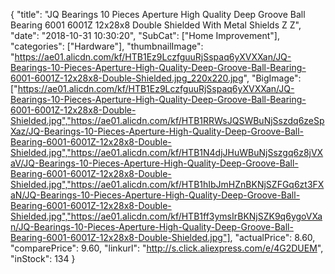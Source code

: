 {
	"title": "JQ Bearings 10 Pieces Aperture High Quality Deep Groove Ball Bearing 6001 6001Z 12x28x8 Double Shielded With Metal Shields Z Z",
	"date": "2018-10-31 10:30:20",
	"SubCat": ["Home Improvement"],
	"categories": ["Hardware"],
	"thumbnailImage": "https://ae01.alicdn.com/kf/HTB1Ez9LczfguuRjSspaq6yXVXXan/JQ-Bearings-10-Pieces-Aperture-High-Quality-Deep-Groove-Ball-Bearing-6001-6001Z-12x28x8-Double-Shielded.jpg_220x220.jpg",
	"BigImage": ["https://ae01.alicdn.com/kf/HTB1Ez9LczfguuRjSspaq6yXVXXan/JQ-Bearings-10-Pieces-Aperture-High-Quality-Deep-Groove-Ball-Bearing-6001-6001Z-12x28x8-Double-Shielded.jpg","https://ae01.alicdn.com/kf/HTB1RRWsJQSWBuNjSszdq6zeSpXaz/JQ-Bearings-10-Pieces-Aperture-High-Quality-Deep-Groove-Ball-Bearing-6001-6001Z-12x28x8-Double-Shielded.jpg","https://ae01.alicdn.com/kf/HTB1N4djJHuWBuNjSszgq6z8jVXaV/JQ-Bearings-10-Pieces-Aperture-High-Quality-Deep-Groove-Ball-Bearing-6001-6001Z-12x28x8-Double-Shielded.jpg","https://ae01.alicdn.com/kf/HTB1hIbJmHZnBKNjSZFGq6zt3FXaN/JQ-Bearings-10-Pieces-Aperture-High-Quality-Deep-Groove-Ball-Bearing-6001-6001Z-12x28x8-Double-Shielded.jpg","https://ae01.alicdn.com/kf/HTB1ff3ymsIrBKNjSZK9q6ygoVXan/JQ-Bearings-10-Pieces-Aperture-High-Quality-Deep-Groove-Ball-Bearing-6001-6001Z-12x28x8-Double-Shielded.jpg"],
	"actualPrice": 8.60,
	"comparePrice": 9.60,
	"linkurl": "http://s.click.aliexpress.com/e/4G2DUEM",
	"inStock": 134
}
